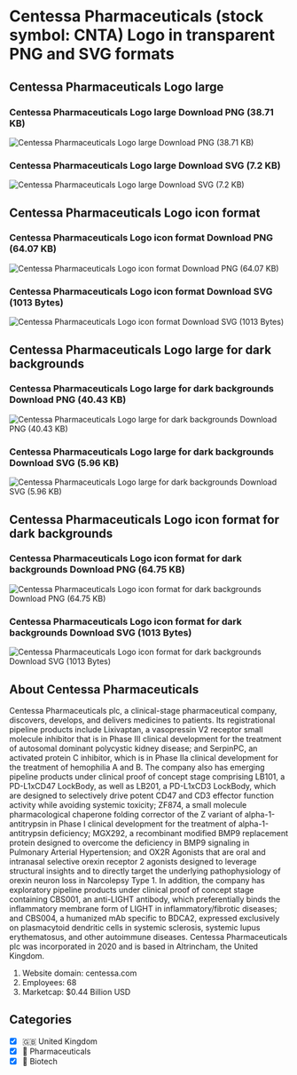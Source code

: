# Centessa Pharmaceuticals (stock symbol: CNTA) Logo in transparent PNG and SVG formats

## Centessa Pharmaceuticals Logo large

### Centessa Pharmaceuticals Logo large Download PNG (38.71 KB)

![Centessa Pharmaceuticals Logo large Download PNG (38.71 KB)](/img/orig/CNTA_BIG-87ca2c18.png)

### Centessa Pharmaceuticals Logo large Download SVG (7.2 KB)

![Centessa Pharmaceuticals Logo large Download SVG (7.2 KB)](/img/orig/CNTA_BIG-4c7f6bf5.svg)

## Centessa Pharmaceuticals Logo icon format

### Centessa Pharmaceuticals Logo icon format Download PNG (64.07 KB)

![Centessa Pharmaceuticals Logo icon format Download PNG (64.07 KB)](/img/orig/CNTA-b046a91d.png)

### Centessa Pharmaceuticals Logo icon format Download SVG (1013 Bytes)

![Centessa Pharmaceuticals Logo icon format Download SVG (1013 Bytes)](/img/orig/CNTA-a2195b17.svg)

## Centessa Pharmaceuticals Logo large for dark backgrounds

### Centessa Pharmaceuticals Logo large for dark backgrounds Download PNG (40.43 KB)

![Centessa Pharmaceuticals Logo large for dark backgrounds Download PNG (40.43 KB)](/img/orig/CNTA_BIG.D-bdf26aec.png)

### Centessa Pharmaceuticals Logo large for dark backgrounds Download SVG (5.96 KB)

![Centessa Pharmaceuticals Logo large for dark backgrounds Download SVG (5.96 KB)](/img/orig/CNTA_BIG.D-c93dd5f4.svg)

## Centessa Pharmaceuticals Logo icon format for dark backgrounds

### Centessa Pharmaceuticals Logo icon format for dark backgrounds Download PNG (64.75 KB)

![Centessa Pharmaceuticals Logo icon format for dark backgrounds Download PNG (64.75 KB)](/img/orig/CNTA.D-7a82a1f7.png)

### Centessa Pharmaceuticals Logo icon format for dark backgrounds Download SVG (1013 Bytes)

![Centessa Pharmaceuticals Logo icon format for dark backgrounds Download SVG (1013 Bytes)](/img/orig/CNTA.D-4c961f38.svg)

## About Centessa Pharmaceuticals

Centessa Pharmaceuticals plc, a clinical-stage pharmaceutical company, discovers, develops, and delivers medicines to patients. Its registrational pipeline products include Lixivaptan, a vasopressin V2 receptor small molecule inhibitor that is in Phase III clinical development for the treatment of autosomal dominant polycystic kidney disease; and SerpinPC, an activated protein C inhibitor, which is in Phase IIa clinical development for the treatment of hemophilia A and B. The company also has emerging pipeline products under clinical proof of concept stage comprising LB101, a PD-L1xCD47 LockBody, as well as LB201, a PD-L1xCD3 LockBody, which are designed to selectively drive potent CD47 and CD3 effector function activity while avoiding systemic toxicity; ZF874, a small molecule pharmacological chaperone folding corrector of the Z variant of alpha-1-antitrypsin in Phase I clinical development for the treatment of alpha-1-antitrypsin deficiency; MGX292, a recombinant modified BMP9 replacement protein designed to overcome the deficiency in BMP9 signaling in Pulmonary Arterial Hypertension; and OX2R Agonists that are oral and intranasal selective orexin receptor 2 agonists designed to leverage structural insights and to directly target the underlying pathophysiology of orexin neuron loss in Narcolepsy Type 1. In addition, the company has exploratory pipeline products under clinical proof of concept stage containing CBS001, an anti-LIGHT antibody, which preferentially binds the inflammatory membrane form of LIGHT in inflammatory/fibrotic diseases; and CBS004, a humanized mAb specific to BDCA2, expressed exclusively on plasmacytoid dendritic cells in systemic sclerosis, systemic lupus erythematosus, and other autoimmune diseases. Centessa Pharmaceuticals plc was incorporated in 2020 and is based in Altrincham, the United Kingdom.

1. Website domain: centessa.com
2. Employees: 68
3. Marketcap: $0.44 Billion USD


## Categories
- [x] 🇬🇧 United Kingdom
- [x] 💊 Pharmaceuticals
- [x] 🧬 Biotech
